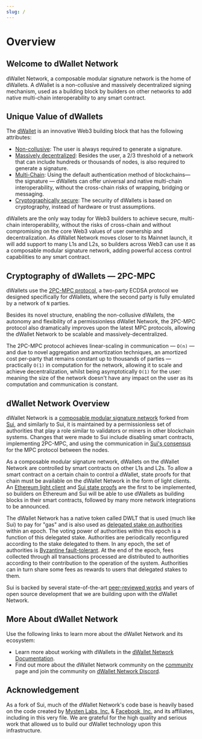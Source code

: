 ```yaml
---
slug: /
---
```


# Overview

## Welcome to dWallet Network

dWallet Network, a composable modular signature network is the home of dWallets.
A dWallet is a non-collusive and massively decentralized signing mechanism, used as a building block by builders on
other networks to add native multi-chain interoperability to any smart contract.

## Unique Value of dWallets

The [dWallet](core-concepts/dwallets) is an innovative Web3 building block that has the following attributes:

* [Non-collusive](core-concepts/noncollusive-and-decentralized.md): The user is always required to generate a signature.
* [Massively decentralized](core-concepts/noncollusive-and-decentralized.md): Besides the user, a 2/3 threshold of a
  network that can include hundreds or thousands of nodes, is also required to generate a signature.
* [Multi-Chain](core-concepts/multi-chain-vs-cross-chain.md): Using the default authentication method of blockchains—
  the signature — dWallets can offer universal and native multi-chain interoperability, without the cross-chain risks of
  wrapping, bridging or messaging.
* [Cryptographically secure](core-concepts/cryptography/2pc-mpc.md): The security of dWallets is based on cryptography,
  instead of hardware or trust assumptions.

dWallets are the only way today for Web3 builders to achieve secure, multi-chain interoperability, without
the risks of cross-chain and without compromising on the core Web3 values of user ownership and decentralization.
As dWallet Network moves closer to its Mainnet launch, it will add support to many L1s and L2s, so builders across Web3
can use it as a composable modular signature network, adding powerful access control capabilities to any smart contract.

## Cryptography of dWallets — 2PC-MPC

dWallets use the [2PC-MPC protocol](https://github.com/dwallet-labs/2pc-mpc), a two-party ECDSA protocol we designed
specifically for dWallets, where the second party is fully emulated by a network of `N` parties.

Besides its novel structure, enabling the non-collusive dWallets, the autonomy and flexibility of a
permissionless dWallet Network, the 2PC-MPC protocol also dramatically improves upon the latest MPC protocols,
allowing the dWallet Network to be scalable and massively-decentralized.

The 2PC-MPC protocol achieves linear-scaling in communication — `O(n)` — and due to novel aggregation and amortization
techniques, an amortized cost per-party that remains constant up to thousands of parties — practically `O(1)` in
computation for the network, allowing it to scale and achieve decentralization, whilst being asymptotically `O(1)` for
the user: meaning the size of the network doesn't have any impact on the user as its computation and communication is
constant.

## dWallet Network Overview

dWallet Network is a [composable modular signature network](core-concepts/composable-modular-networks.md)
forked from [Sui](https://github.com/MystenLabs/sui), and similarly to Sui, it is maintained by a permissionless set of
authorities that play a role similar to validators or miners in other blockchain systems. Changes that were made to Sui
include disabling smart contracts, implementing 2PC-MPC, and using the communication
in [Sui's consensus](https://github.com/MystenLabs/sui/tree/main/narwhal) for the MPC protocol between the nodes.

As a composable modular signature network, dWallets on the dWallet Network are controlled by smart contracts on other
L1s and L2s. To allow a smart contract on a certain chain to control a dWallet, state proofs for that chain must be
available on the dWallet Network in the form of light clients.
An [Ethereum light client](https://github.com/a16z/helios)
and [Sui state proofs](https://github.com/MystenLabs/sui/tree/main/crates/sui-light-client) are the first to be
implemented, so builders on Ethereum and Sui will be able to use dWallets as building blocks in their smart contracts,
followed by many more network integrations to be announced.

The dWallet Network has a native token called DWLT that is used (much like Sui) to pay for "gas" and is also used
as [delegated stake on authorities](https://learn.bybit.com/blockchain/delegated-proof-of-stake-dpos/) within an epoch.
The voting power of authorities within this epoch is a function of this delegated stake. Authorities are periodically
reconfigured according to the stake delegated to them. In any epoch, the set of authorities
is [Byzantine fault-tolerant](https://pmg.csail.mit.edu/papers/osdi99.pdf). At the end of the epoch, fees collected
through all transactions processed are distributed to authorities according to their contribution to the operation of
the system. Authorities can in turn share some fees as rewards to users that delegated stakes to them.

Sui is backed by several
state-of-the-art [peer-reviewed works](https://github.com/MystenLabs/sui/blob/main/docs/content/references/research-papers.mdx)
and years of open source development that we are building upon with the dWallet Network.

## More About dWallet Network

Use the following links to learn more about the dWallet Network and its ecosystem:

* Learn more about working with dWallets in the [dWallet Network Documentation](https://docs.dwallet.io/).
* Find out more about the dWallet Network community on the [community](https://dwallet.io/community/) page and join the
  community on [dWallet Network Discord](https://discord.gg/dwallet).

## Acknowledgement

As a fork of Sui, much of the dWallet Network's code base is heavily based on the code created
by [Mysten Labs, Inc.](https://mystenlabs.com) & [Facebook, Inc.](https://facebook.com) and its affiliates, including in
this very file. We are grateful for the high quality and serious work that allowed us to build our dWallet technology
upon this infrastructure.
